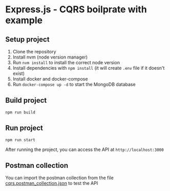 # Express.js - CQRS boilprate with example

## Setup project

1. Clone the repository
2. Install nvm (node version manager) 
3. Run `nvm install` to install the correct node version
4. Install dependencies with `npm install` (it will create `.env` file if it doesn't exist)
5. Install docker and docker-compose
6. Run `docker-compose up -d` to start the MongoDB database

## Build project

```shell
npm run build
```

## Run project

```shell
npm run start
```

After running the project, you can access the API at `http://localhost:3000`

## Postman collection

You can import the postman collection from the file [cqrs.postman_collection.json](docs/cqrs.postman_collection.json) to test the API
